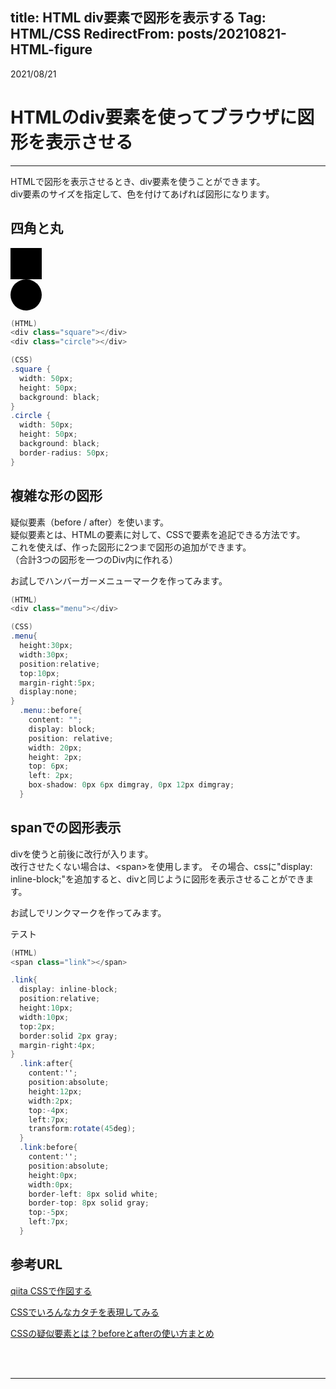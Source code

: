 title: HTML div要素で図形を表示する
Tag: HTML/CSS
RedirectFrom: posts/20210821-HTML-figure
---

2021/08/21
# HTMLのdiv要素を使ってブラウザに図形を表示させる

---

HTMLで図形を表示させるとき、div要素を使うことができます。  
div要素のサイズを指定して、色を付けてあげれば図形になります。  

## 四角と丸

<div style="height:50px;width:50px;background:black;"></div>
<div style="height:50px;width:50px;background:black;border-radius:50px;"></div>

```C#
(HTML)
<div class="square"></div>
<div class="circle"></div>

(CSS)
.square {
  width: 50px;
  height: 50px;
  background: black;
}
.circle {
  width: 50px;
  height: 50px;
  background: black;
  border-radius: 50px;
}
```

## 複雑な形の図形
疑似要素（before / after）を使います。  
疑似要素とは、HTMLの要素に対して、CSSで要素を追記できる方法です。  
これを使えば、作った図形に2つまで図形の追加ができます。  
（合計3つの図形を一つのDiv内に作れる）  

お試しでハンバーガーメニューマークを作ってみます。

<div class="menu2"></div>

```C#
(HTML)
<div class="menu"></div>

(CSS)
.menu{
  height:30px;
  width:30px;
  position:relative;
  top:10px;
  margin-right:5px;
  display:none;
}
  .menu::before{
    content: "";
    display: block;
    position: relative;
    width: 20px;
    height: 2px;
    top: 6px;
    left: 2px;
    box-shadow: 0px 6px dimgray, 0px 12px dimgray;
  }
```

## spanでの図形表示
divを使うと前後に改行が入ります。  
改行させたくない場合は、\<span>を使用します。
その場合、cssに"display: inline-block;"を追加すると、divと同じように図形を表示させることができます。

お試しでリンクマークを作ってみます。

<span class="link"></span>テスト

```C#
(HTML)
<span class="link"></span>

.link{
  display: inline-block;
  position:relative;
  height:10px;
  width:10px;
  top:2px;
  border:solid 2px gray;
  margin-right:4px;
}
  .link:after{
    content:'';
    position:absolute;
    height:12px;
    width:2px;
    top:-4px;
    left:7px;
    transform:rotate(45deg);
  }
  .link:before{
    content:'';
    position:absolute;
    height:0px;
    width:0px;
    border-left: 8px solid white;
    border-top: 8px solid gray;
    top:-5px;  
    left:7px;
  }
```
## 参考URL

<span class="link"></span> [qiita CSSで作図する](https://qiita.com/yaegaki/items/a1e518d16be9b85479b4)

<span class="link"></span> [CSSでいろんなカタチを表現してみる](https://morobrand.net/mororeco/web/css/css-shape/)

<span class="link"></span> [CSSの疑似要素とは？beforeとafterの使い方まとめ](https://saruwakakun.com/html-css/basic/before-after)

<br>
<br>

---
